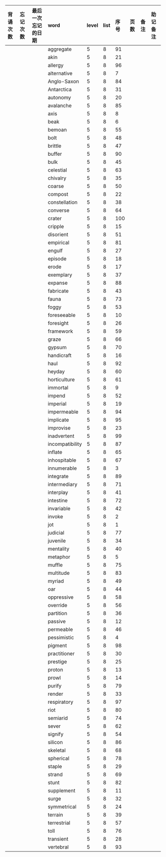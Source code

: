|背诵次数|忘记次数|最后一次忘记的日期|word|level|list|序号|页数|备注|助记备注|
|:--|:--|:--|:--|:--|:--|:--|:--|:--|:--|
||||aggregate|5|8|91||||
||||akin|5|8|21||||
||||allergy|5|8|96||||
||||alternative|5|8|7||||
||||Anglo-Saxon|5|8|84||||
||||Antarctica|5|8|31||||
||||autonomy|5|8|20||||
||||avalanche|5|8|85||||
||||axis|5|8|8||||
||||beak|5|8|6||||
||||bemoan|5|8|55||||
||||bolt|5|8|48||||
||||brittle|5|8|47||||
||||buffer|5|8|90||||
||||bulk|5|8|45||||
||||celestial|5|8|63||||
||||chivalry|5|8|35||||
||||coarse|5|8|50||||
||||compost|5|8|22||||
||||constellation|5|8|38||||
||||converse|5|8|64||||
||||crater|5|8|100||||
||||cripple|5|8|15||||
||||disorient|5|8|51||||
||||empirical|5|8|81||||
||||engulf|5|8|27||||
||||episode|5|8|18||||
||||erode|5|8|17||||
||||exemplary|5|8|37||||
||||expanse|5|8|88||||
||||fabricate|5|8|43||||
||||fauna|5|8|73||||
||||foggy|5|8|53||||
||||foreseeable|5|8|10||||
||||foresight|5|8|26||||
||||framework|5|8|59||||
||||graze|5|8|66||||
||||gypsum|5|8|70||||
||||handicraft|5|8|16||||
||||haul|5|8|92||||
||||heyday|5|8|60||||
||||horticulture|5|8|61||||
||||immortal|5|8|9||||
||||impend|5|8|52||||
||||imperial|5|8|19||||
||||impermeable|5|8|94||||
||||implicate|5|8|95||||
||||improvise|5|8|23||||
||||inadvertent|5|8|99||||
||||incompatibility|5|8|87||||
||||inflate|5|8|65||||
||||inhospitable|5|8|67||||
||||innumerable|5|8|3||||
||||integrate|5|8|89||||
||||intermediary|5|8|71||||
||||interplay|5|8|41||||
||||intestine|5|8|72||||
||||invariable|5|8|42||||
||||invoke|5|8|2||||
||||jot|5|8|1||||
||||judicial|5|8|77||||
||||juvenile|5|8|34||||
||||mentality|5|8|40||||
||||metaphor|5|8|5||||
||||muffle|5|8|75||||
||||multitude|5|8|83||||
||||myriad|5|8|49||||
||||oar|5|8|44||||
||||oppressive|5|8|58||||
||||override|5|8|56||||
||||partition|5|8|36||||
||||passive|5|8|12||||
||||permeable|5|8|46||||
||||pessimistic|5|8|4||||
||||pigment|5|8|98||||
||||practitioner|5|8|30||||
||||prestige|5|8|25||||
||||proton|5|8|13||||
||||prowl|5|8|14||||
||||purify|5|8|79||||
||||render|5|8|33||||
||||respiratory|5|8|97||||
||||riot|5|8|80||||
||||semiarid|5|8|74||||
||||sever|5|8|62||||
||||signify|5|8|54||||
||||silicon|5|8|86||||
||||skeletal|5|8|68||||
||||spherical|5|8|78||||
||||staple|5|8|29||||
||||strand|5|8|69||||
||||stunt|5|8|82||||
||||supplement|5|8|11||||
||||surge|5|8|32||||
||||symmetrical|5|8|24||||
||||terrain|5|8|39||||
||||terrestrial|5|8|57||||
||||toll|5|8|76||||
||||transient|5|8|28||||
||||vertebral|5|8|93||||
